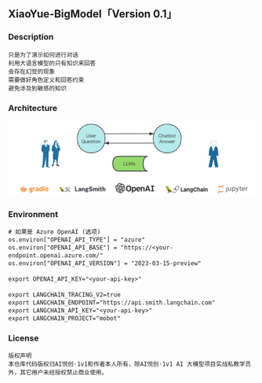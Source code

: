 ## XiaoYue-BigModel「Version 0.1」

### Description
```
只是为了演示如何进行对话
利用大语言模型的只有知识来回答
会存在幻觉的现象
需要做好角色定义和回答约束
避免涉及到敏感的知识
```

### Architecture
![img.png](img.png)


### Environment
```shell
# 如果是 Azure OpenAI (选项)
os.environ["OPENAI_API_TYPE"] = "azure"
os.environ["OPENAI_API_BASE"] = "https://<your-endpoint.openai.azure.com/"
os.environ["OPENAI_API_VERSION"] = "2023-03-15-preview"

export OPENAI_API_KEY="<your-api-key>"

export LANGCHAIN_TRACING_V2=true
export LANGCHAIN_ENDPOINT="https://api.smith.langchain.com"
export LANGCHAIN_API_KEY="<your-api-key>"
export LANGCHAIN_PROJECT="mobot"
```

### License
``` 
版权声明
本仓库代码版权归AI悦创·1v1和作者本人所有，除AI悦创·1v1 AI 大模型项目实战私教学员外，其它用户未经授权禁止商业使用。
```
